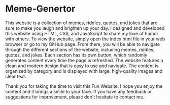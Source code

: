 # Meme-Genertor

This website is a collection of memes, riddles, quotes, and jokes that are sure to make you laugh and brighten up your day. I designed and developed this website using HTML, CSS, and JavaScript to share my love of humor with others.
To view the website, simply open the index.html file in your web browser or go to my GitHub page. From there, you will be able to navigate through the different sections of the website, including memes, riddles, quotes, and jokes. Each section has its own button, which randomly generates content every time the page is refreshed. The website features a clean and modern design that is easy to use and navigate. The content is organized by category and is displayed with large, high-quality images and clear text.

Thank you for taking the time to visit this Fun Website. I hope you enjoy the content and it brings a smile to your face. If you have any feedback or suggestions for improvement, please don't hesitate to contact me.

